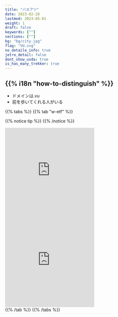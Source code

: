 ```yaml
---
title: "バヌアツ"
date: 2023-02-26
lastmod: 2023-05-01
weight: 1
draft: false
keywords: [""]
sections: [""]
bg: "bg/city.jpg"
flag: "VU.svg"
no_detaile_info: true
jetro_detail: false
dont_show_usda: true
is_has_many_trekker: true
---
```


<div class="main-desciption country-description">
    <h2 class="section-title">{{% i18n "how-to-distinguish" %}}</h2>
    <ul class="rule-list">
        <li>ドメインは.vu</li>
        <li>前を歩いてくれる人がいる</li>
    </ul>
</div>

{{% tabs  %}}
{{% tab "w-etf" %}}

{{% notice tip %}}
{{% /notice %}}
<div class="googlemap-if"><iframe src="https://www.google.com/maps/embed?pb=!4v1685047592676!6m8!1m7!1sI7dkBzQBmoQKp16LZc39LA!2m2!1d-16.2495099359778!2d168.1369455049903!3f161.01541138181707!4f-4.887378712484974!5f0.4000000000000002" width="295" height="295" style="border:0;" allowfullscreen="" loading="lazy" referrerpolicy="no-referrer-when-downgrade"></iframe>
<iframe src="https://www.google.com/maps/embed?pb=!4v1685047724364!6m8!1m7!1sU4bzJT0A0FuP1CrmHXqCuw!2m2!1d-16.26175477592558!2d168.1865231872519!3f357.4349812716055!4f-18.707171766210365!5f1.654235943850345" width="295" height="295" style="border:0;" allowfullscreen="" loading="lazy" referrerpolicy="no-referrer-when-downgrade"></iframe>
</div>
{{% /tab %}}
{{% /tabs  %}}